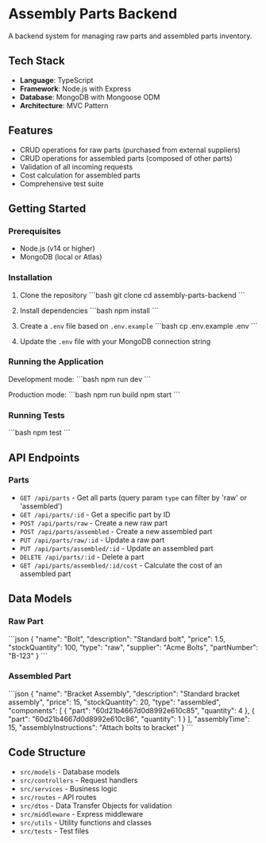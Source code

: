 # Assembly Parts Backend

A backend system for managing raw parts and assembled parts inventory.

## Tech Stack

- **Language**: TypeScript
- **Framework**: Node.js with Express
- **Database**: MongoDB with Mongoose ODM
- **Architecture**: MVC Pattern

## Features

- CRUD operations for raw parts (purchased from external suppliers)
- CRUD operations for assembled parts (composed of other parts)
- Validation of all incoming requests
- Cost calculation for assembled parts
- Comprehensive test suite

## Getting Started

### Prerequisites

- Node.js (v14 or higher)
- MongoDB (local or Atlas)

### Installation

1. Clone the repository
\`\`\`bash
git clone <repository-url>
cd assembly-parts-backend
\`\`\`

2. Install dependencies
\`\`\`bash
npm install
\`\`\`

3. Create a `.env` file based on `.env.example`
\`\`\`bash
cp .env.example .env
\`\`\`

4. Update the `.env` file with your MongoDB connection string

### Running the Application

Development mode:
\`\`\`bash
npm run dev
\`\`\`

Production mode:
\`\`\`bash
npm run build
npm start
\`\`\`

### Running Tests
\`\`\`bash
npm test
\`\`\`

## API Endpoints

### Parts

- `GET /api/parts` - Get all parts (query param `type` can filter by 'raw' or 'assembled')
- `GET /api/parts/:id` - Get a specific part by ID
- `POST /api/parts/raw` - Create a new raw part
- `POST /api/parts/assembled` - Create a new assembled part
- `PUT /api/parts/raw/:id` - Update a raw part
- `PUT /api/parts/assembled/:id` - Update an assembled part
- `DELETE /api/parts/:id` - Delete a part
- `GET /api/parts/assembled/:id/cost` - Calculate the cost of an assembled part

## Data Models

### Raw Part
\`\`\`json
{
  "name": "Bolt",
  "description": "Standard bolt",
  "price": 1.5,
  "stockQuantity": 100,
  "type": "raw",
  "supplier": "Acme Bolts",
  "partNumber": "B-123"
}
\`\`\`

### Assembled Part
\`\`\`json
{
  "name": "Bracket Assembly",
  "description": "Standard bracket assembly",
  "price": 15,
  "stockQuantity": 20,
  "type": "assembled",
  "components": [
    {
      "part": "60d21b4667d0d8992e610c85",
      "quantity": 4
    },
    {
      "part": "60d21b4667d0d8992e610c86",
      "quantity": 1
    }
  ],
  "assemblyTime": 15,
  "assemblyInstructions": "Attach bolts to bracket"
}
\`\`\`

## Code Structure

- `src/models` - Database models
- `src/controllers` - Request handlers
- `src/services` - Business logic
- `src/routes` - API routes
- `src/dtos` - Data Transfer Objects for validation
- `src/middleware` - Express middleware
- `src/utils` - Utility functions and classes
- `src/tests` - Test files
